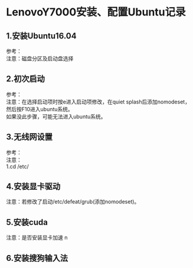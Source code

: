 # LenovoY7000安装、配置Ubuntu记录
## 1.安装Ubuntu16.04
参考：  
注意：磁盘分区及启动盘选择

## 2.初次启动
参考：  
注意：在选择启动项时按e进入启动项修改，在quiet splash后添加nomodeset，然后按F10进入ubuntu系统。  
如果没此步骤，可能无法进入ubuntu系统。

## 3.无线网设置
参考：  
注意：  
1.cd /etc/

## 4.安装显卡驱动
注意：若修改了启动/etc/defeat/grub(添加nomodeset)。

## 5.安装cuda
注意：是否安装显卡加速 n

## 6.安装搜狗输入法

##

